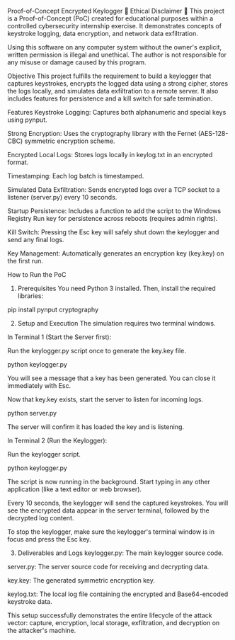 Proof-of-Concept Encrypted Keylogger
🚨 Ethical Disclaimer 🚨
This project is a Proof-of-Concept (PoC) created for educational purposes within a controlled cybersecurity internship exercise. It demonstrates concepts of keystroke logging, data encryption, and network data exfiltration.

Using this software on any computer system without the owner's explicit, written permission is illegal and unethical. The author is not responsible for any misuse or damage caused by this program.

Objective
This project fulfills the requirement to build a keylogger that captures keystrokes, encrypts the logged data using a strong cipher, stores the logs locally, and simulates data exfiltration to a remote server. It also includes features for persistence and a kill switch for safe termination.

Features
Keystroke Logging: Captures both alphanumeric and special keys using pynput.

Strong Encryption: Uses the cryptography library with the Fernet (AES-128-CBC) symmetric encryption scheme.

Encrypted Local Logs: Stores logs locally in keylog.txt in an encrypted format.

Timestamping: Each log batch is timestamped.

Simulated Data Exfiltration: Sends encrypted logs over a TCP socket to a listener (server.py) every 10 seconds.

Startup Persistence: Includes a function to add the script to the Windows Registry Run key for persistence across reboots (requires admin rights).

Kill Switch: Pressing the Esc key will safely shut down the keylogger and send any final logs.

Key Management: Automatically generates an encryption key (key.key) on the first run.

How to Run the PoC
1. Prerequisites
You need Python 3 installed. Then, install the required libraries:

pip install pynput cryptography

2. Setup and Execution
The simulation requires two terminal windows.

In Terminal 1 (Start the Server first):

Run the keylogger.py script once to generate the key.key file.

python keylogger.py

You will see a message that a key has been generated. You can close it immediately with Esc.

Now that key.key exists, start the server to listen for incoming logs.

python server.py

The server will confirm it has loaded the key and is listening.

In Terminal 2 (Run the Keylogger):

Run the keylogger script.

python keylogger.py

The script is now running in the background. Start typing in any other application (like a text editor or web browser).

Every 10 seconds, the keylogger will send the captured keystrokes. You will see the encrypted data appear in the server terminal, followed by the decrypted log content.

To stop the keylogger, make sure the keylogger's terminal window is in focus and press the Esc key.

3. Deliverables and Logs
keylogger.py: The main keylogger source code.

server.py: The server source code for receiving and decrypting data.

key.key: The generated symmetric encryption key.

keylog.txt: The local log file containing the encrypted and Base64-encoded keystroke data.

This setup successfully demonstrates the entire lifecycle of the attack vector: capture, encryption, local storage, exfiltration, and decryption on the attacker's machine.
